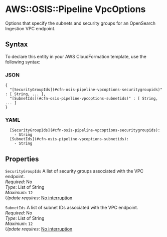 # AWS::OSIS::Pipeline VpcOptions<a name="aws-properties-osis-pipeline-vpcoptions"></a>

Options that specify the subnets and security groups for an OpenSearch Ingestion VPC endpoint\.

## Syntax<a name="aws-properties-osis-pipeline-vpcoptions-syntax"></a>

To declare this entity in your AWS CloudFormation template, use the following syntax:

### JSON<a name="aws-properties-osis-pipeline-vpcoptions-syntax.json"></a>

```
{
  "[SecurityGroupIds](#cfn-osis-pipeline-vpcoptions-securitygroupids)" : [ String, ... ],
  "[SubnetIds](#cfn-osis-pipeline-vpcoptions-subnetids)" : [ String, ... ]
}
```

### YAML<a name="aws-properties-osis-pipeline-vpcoptions-syntax.yaml"></a>

```
  [SecurityGroupIds](#cfn-osis-pipeline-vpcoptions-securitygroupids): 
    - String
  [SubnetIds](#cfn-osis-pipeline-vpcoptions-subnetids): 
    - String
```

## Properties<a name="aws-properties-osis-pipeline-vpcoptions-properties"></a>

`SecurityGroupIds`  <a name="cfn-osis-pipeline-vpcoptions-securitygroupids"></a>
A list of security groups associated with the VPC endpoint\.  
*Required*: No  
*Type*: List of String  
*Maximum*: `12`  
*Update requires*: [No interruption](https://docs.aws.amazon.com/AWSCloudFormation/latest/UserGuide/using-cfn-updating-stacks-update-behaviors.html#update-no-interrupt)

`SubnetIds`  <a name="cfn-osis-pipeline-vpcoptions-subnetids"></a>
A list of subnet IDs associated with the VPC endpoint\.  
*Required*: No  
*Type*: List of String  
*Maximum*: `12`  
*Update requires*: [No interruption](https://docs.aws.amazon.com/AWSCloudFormation/latest/UserGuide/using-cfn-updating-stacks-update-behaviors.html#update-no-interrupt)